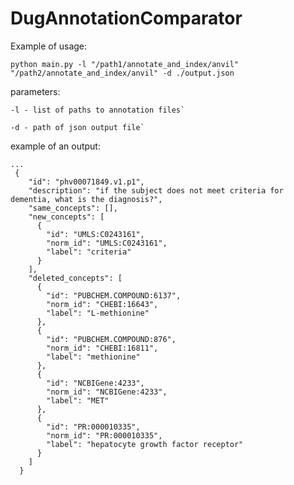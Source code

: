 # DugAnnotationComparator

Example of usage:

```python main.py -l "/path1/annotate_and_index/anvil" "/path2/annotate_and_index/anvil" -d ./output.json```

parameters:
```
-l - list of paths to annotation files`

-d - path of json output file`
```

example of an output:
```
...
 {
    "id": "phv00071849.v1.p1",
    "description": "if the subject does not meet criteria for dementia, what is the diagnosis?",
    "same_concepts": [],
    "new_concepts": [
      {
        "id": "UMLS:C0243161",
        "norm_id": "UMLS:C0243161",
        "label": "criteria"
      }
    ],
    "deleted_concepts": [
      {
        "id": "PUBCHEM.COMPOUND:6137",
        "norm_id": "CHEBI:16643",
        "label": "L-methionine"
      },
      {
        "id": "PUBCHEM.COMPOUND:876",
        "norm_id": "CHEBI:16811",
        "label": "methionine"
      },
      {
        "id": "NCBIGene:4233",
        "norm_id": "NCBIGene:4233",
        "label": "MET"
      },
      {
        "id": "PR:000010335",
        "norm_id": "PR:000010335",
        "label": "hepatocyte growth factor receptor"
      }
    ]
  }
```
